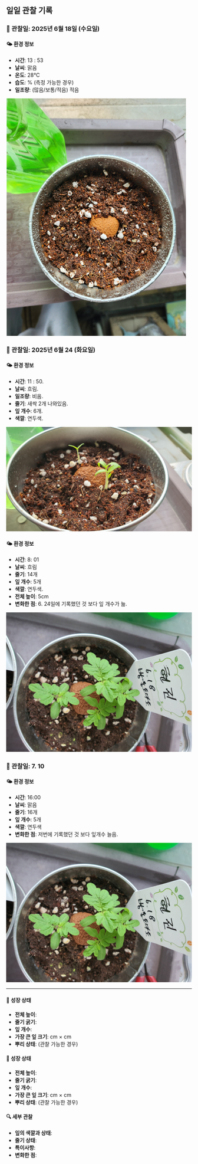 

## 일일 관찰 기록

### 📅 관찰일: 2025년 6월 18일 (수요일)

#### 🌤️ 환경 정보
- **시간**: 13 : 53
- **날씨**: 맑음
- **온도**: 28℃ 
- **습도**: % (측정 가능한 경우)
- **일조량**: (많음/보통/적음) 적음

![방울토마토 파종](image-1.png)
### 📅 관찰일: 2025년 6월 24 (화요일)

#### 🌤️ 환경 정보
- **시간**: 11 : 50.
- **날씨**: 흐림. 
- **일조량**: 비옴.
- **줄기**: 새싹 2개 나와있음.
- **잎 개수**: 6개.
- **색깔**: 연두색.

<img src="20250624_100301_방울토마토_새싹1개추가.jpg" alt="방울토마토" width="550">

#### 🌤️ 환경 정보
- **시간**: 8: 01
- **날씨**: 흐림
- **줄기**: 14개
- **잎 개수**: 5개
- **색깔**: 연두색.
- **전체 높이**: 5cm
- **변화한 점**: 6. 24일에 기록했던 것 보다 잎 개수가 늚.

<img src="방울토마토_20250703_063435.jpg" alt="방울토마토" width="550">

### 📅 관찰일: 7. 10
#### 🌤️ 환경 정보
- **시간**: 16:00
- **날씨**: 맑음
- **줄기**: 16개
- **잎 개수**: 5개
- **색깔**: 연두색
- **변화한 점**: 저번에 기록했던 것 보다 잎개수 늘음.
 <img src="방울토마토_20250703_063435.jpg" alt="방울토마토" width="550">

---
#### 🌱 성장 상태
- **전체 높이**: 
- **줄기 굵기**: 
- **잎 개수**: 
- **가장 큰 잎 크기**: cm × cm
- **뿌리 상태**: (관찰 가능한 경우)

#### 🌱 성장 상태
- **전체 높이**: 
- **줄기 굵기**: 
- **잎 개수**: 
- **가장 큰 잎 크기**: cm × cm
- **뿌리 상태**: (관찰 가능한 경우)

#### 🔍 세부 관찰
- **잎의 색깔과 상태**: 
- **줄기 상태**: 
- **특이사항**: 
- **변화한 점**: 